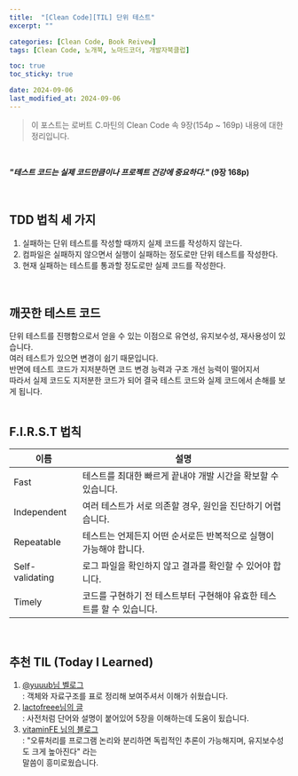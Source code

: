 ```yaml
---
title:  "[Clean Code][TIL] 단위 테스트"
excerpt: ""

categories: [Clean Code, Book Reivew]
tags: [Clean Code, 노개북, 노마드코더, 개발자북클럽]

toc: true
toc_sticky: true

date: 2024-09-06
last_modified_at: 2024-09-06
---
```


> 이 포스트는 로버트 C.마틴의 Clean Code 속 9장(154p ~ 169p) 내용에 대한 정리입니다.  

<br/>

**_"테스트 코드는 실제 코드만큼이나 프로젝트 건강에 중요하다."_ (9장 168p)**  

<br/>

## TDD 법칙 세 가지

1. 실패하는 단위 테스트를 작성할 때까지 실제 코드를 작성하지 않는다.  
2. 컴파일은 실패하지 않으면서 실행이 실패하는 정도로만 단위 테스트를 작성한다.  
3. 현재 실패하는 테스트를 통과할 정도로만 실제 코드를 작성한다.  

<br/>

## 깨끗한 테스트 코드 

단위 테스트를 진행함으로서 얻을 수 있는 이점으로 유연성, 유지보수성, 재사용성이 있습니다.  
여러 테스트가 있으면 변경이 쉽기 때문입니다.  
반면에 테스트 코드가 지저분하면 코드 변경 능력과 구조 개선 능력이 떨어지서  
따라서 실제 코드도 지저분한 코드가 되어 결국 테스트 코드와 실제 코드에서 손해를 보게 됩니다.  
<br/>

## F.I.R.S.T 법칙

|이름|설명|
|---|---|
|Fast|테스트를 최대한 빠르게 끝내야 개발 시간을 확보할 수 있습니다.|
|Independent|여러 테스트가 서로 의존할 경우, 원인을 진단하기 어렵습니다.|
|Repeatable|테스트는 언제든지 어떤 순서로든 반복적으로 실행이 가능해야 합니다.|
|Self-validating|로그 파일을 확인하지 않고 결과를 확인할 수 있어야 합니다.|
|Timely|코드를 구현하기 전 테스트부터 구현해야 유효한 테스트를 할 수 있습니다.|

<br/>

## 추천 TIL (Today I Learned)

1. [@yuuub님 벨로그](https://alpha.velog.io/@yuuub/%EB%85%B8%EA%B0%9C%EB%B6%81-%ED%81%B4%EB%A6%B0%EC%BD%94%EB%93%9C-Day-10)  
    : 객체와 자료구조를 표로 정리해 보여주셔서 이해가 쉬웠습니다.  
2. [lactofreee님의 글](https://nomadcoders.co/community/thread/9982)  
    : 사전처럼 단어와 설명이 붙어있어 5장을 이해하는데 도움이 됬습니다.  
3. [vitaminFE 님의 블로그](https://vitamin-fe.tistory.com/35)  
    : "오류처리를 프로그램 논리와 분리하면 독립적인 추론이 가능해지며, 유지보수성도 크게 높아진다" 라는  
    말씀이 흥미로웠습니다.  


